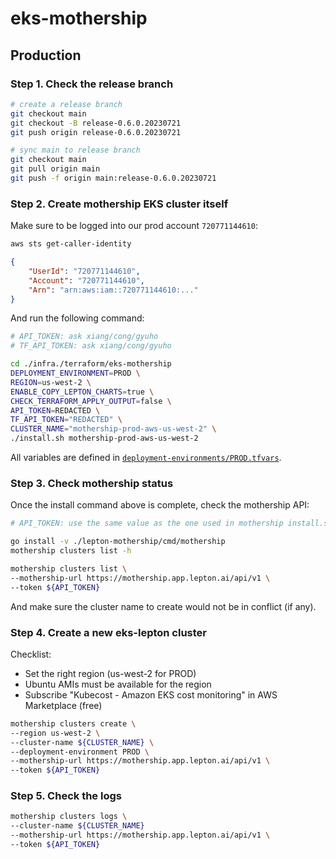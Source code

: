 # eks-mothership

## Production

### Step 1. Check the release branch

```bash
# create a release branch
git checkout main
git checkout -B release-0.6.0.20230721
git push origin release-0.6.0.20230721

# sync main to release branch
git checkout main
git pull origin main
git push -f origin main:release-0.6.0.20230721
```

### Step 2. Create mothership EKS cluster itself

Make sure to be logged into our prod account `720771144610`:

```bash
aws sts get-caller-identity
```

```json
{
    "UserId": "720771144610",
    "Account": "720771144610",
    "Arn": "arn:aws:iam::720771144610:..."
}
```

And run the following command:

```bash
# API_TOKEN: ask xiang/cong/gyuho
# TF_API_TOKEN: ask xiang/cong/gyuho

cd ./infra./terraform/eks-mothership
DEPLOYMENT_ENVIRONMENT=PROD \
REGION=us-west-2 \
ENABLE_COPY_LEPTON_CHARTS=true \
CHECK_TERRAFORM_APPLY_OUTPUT=false \
API_TOKEN=REDACTED \
TF_API_TOKEN="REDACTED" \
CLUSTER_NAME="mothership-prod-aws-us-west-2" \
./install.sh mothership-prod-aws-us-west-2
```

All variables are defined in [`deployment-environments/PROD.tfvars`](./deployment-environments/PROD.tfvars).

### Step 3. Check mothership status

Once the install command above is complete, check the mothership API:

```bash
# API_TOKEN: use the same value as the one used in mothership install.sh

go install -v ./lepton-mothership/cmd/mothership
mothership clusters list -h

mothership clusters list \
--mothership-url https://mothership.app.lepton.ai/api/v1 \
--token ${API_TOKEN}
```

And make sure the cluster name to create would not be in conflict (if any).

### Step 4. Create a new eks-lepton cluster

Checklist:

- Set the right region (us-west-2 for PROD)
- Ubuntu AMIs must be available for the region
- Subscribe "Kubecost - Amazon EKS cost monitoring" in AWS Marketplace (free)

```bash
mothership clusters create \
--region us-west-2 \
--cluster-name ${CLUSTER_NAME} \
--deployment-environment PROD \
--mothership-url https://mothership.app.lepton.ai/api/v1 \
--token ${API_TOKEN}
```

### Step 5. Check the logs

```bash
mothership clusters logs \
--cluster-name ${CLUSTER_NAME}
--mothership-url https://mothership.app.lepton.ai/api/v1 \
--token ${API_TOKEN}
```
